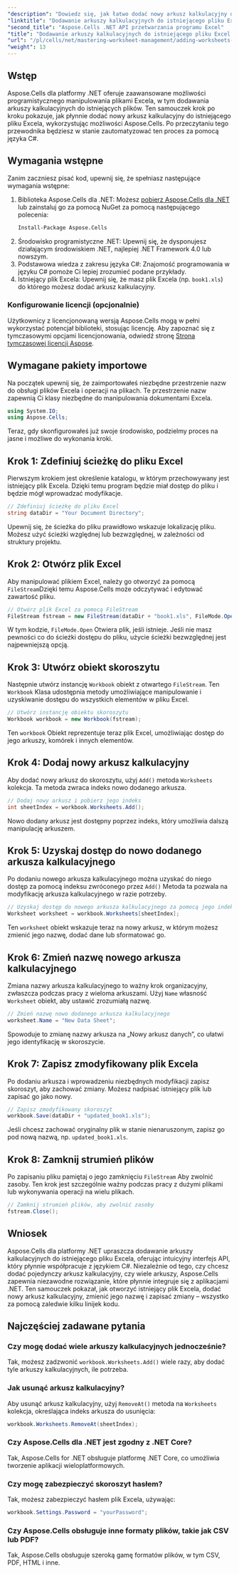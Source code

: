 ```yaml
---
"description": "Dowiedz się, jak łatwo dodać nowy arkusz kalkulacyjny do istniejącego pliku Excel w .NET za pomocą Aspose.Cells. Ten przewodnik krok po kroku obejmuje wszystko, od konfiguracji środowiska po zapisanie zmodyfikowanego pliku Excel."
"linktitle": "Dodawanie arkuszy kalkulacyjnych do istniejącego pliku Excel za pomocą Aspose.Cells"
"second_title": "Aspose.Cells .NET API przetwarzania programu Excel"
"title": "Dodawanie arkuszy kalkulacyjnych do istniejącego pliku Excel za pomocą Aspose.Cells"
"url": "/pl/cells/net/mastering-worksheet-management/adding-worksheets-to-existing-excel-file/"
"weight": 13
---
```


## Wstęp

Aspose.Cells dla platformy .NET oferuje zaawansowane możliwości programistycznego manipulowania plikami Excela, w tym dodawania arkuszy kalkulacyjnych do istniejących plików. Ten samouczek krok po kroku pokazuje, jak płynnie dodać nowy arkusz kalkulacyjny do istniejącego pliku Excela, wykorzystując możliwości Aspose.Cells. Po przeczytaniu tego przewodnika będziesz w stanie zautomatyzować ten proces za pomocą języka C#.

## Wymagania wstępne

Zanim zaczniesz pisać kod, upewnij się, że spełniasz następujące wymagania wstępne:

1. Biblioteka Aspose.Cells dla .NET: Możesz [pobierz Aspose.Cells dla .NET](https://releases.aspose.com/cells/net/) lub zainstaluj go za pomocą NuGet za pomocą następującego polecenia:
   ```bash
   Install-Package Aspose.Cells
   ```
2. Środowisko programistyczne .NET: Upewnij się, że dysponujesz działającym środowiskiem .NET, najlepiej .NET Framework 4.0 lub nowszym.
3. Podstawowa wiedza z zakresu języka C#: Znajomość programowania w języku C# pomoże Ci lepiej zrozumieć podane przykłady.
4. Istniejący plik Excela: Upewnij się, że masz plik Excela (np. `book1.xls`) do którego możesz dodać arkusz kalkulacyjny.

### Konfigurowanie licencji (opcjonalnie)

Użytkownicy z licencjonowaną wersją Aspose.Cells mogą w pełni wykorzystać potencjał biblioteki, stosując licencję. Aby zapoznać się z tymczasowymi opcjami licencjonowania, odwiedź stronę [Strona tymczasowej licencji Aspose](https://purchase.aspose.com/temporary-license/).

## Wymagane pakiety importowe

Na początek upewnij się, że zaimportowałeś niezbędne przestrzenie nazw do obsługi plików Excela i operacji na plikach. Te przestrzenie nazw zapewnią Ci klasy niezbędne do manipulowania dokumentami Excela.

```csharp
using System.IO;
using Aspose.Cells;
```

Teraz, gdy skonfigurowałeś już swoje środowisko, podzielmy proces na jasne i możliwe do wykonania kroki.

## Krok 1: Zdefiniuj ścieżkę do pliku Excel

Pierwszym krokiem jest określenie katalogu, w którym przechowywany jest istniejący plik Excela. Dzięki temu program będzie miał dostęp do pliku i będzie mógł wprowadzać modyfikacje.

```csharp
// Zdefiniuj ścieżkę do pliku Excel
string dataDir = "Your Document Directory";
```

Upewnij się, że ścieżka do pliku prawidłowo wskazuje lokalizację pliku. Możesz użyć ścieżki względnej lub bezwzględnej, w zależności od struktury projektu.

## Krok 2: Otwórz plik Excel

Aby manipulować plikiem Excel, należy go otworzyć za pomocą `FileStream`Dzięki temu Aspose.Cells może odczytywać i edytować zawartość pliku.

```csharp
// Otwórz plik Excel za pomocą FileStream
FileStream fstream = new FileStream(dataDir + "book1.xls", FileMode.Open);
```

W tym kodzie, `FileMode.Open` Otwiera plik, jeśli istnieje. Jeśli nie masz pewności co do ścieżki dostępu do pliku, użycie ścieżki bezwzględnej jest najpewniejszą opcją.

## Krok 3: Utwórz obiekt skoroszytu

Następnie utwórz instancję `Workbook` obiekt z otwartego `FileStream`. Ten `Workbook` Klasa udostępnia metody umożliwiające manipulowanie i uzyskiwanie dostępu do wszystkich elementów w pliku Excel.

```csharp
// Utwórz instancję obiektu skoroszytu
Workbook workbook = new Workbook(fstream);
```

Ten `workbook` Obiekt reprezentuje teraz plik Excel, umożliwiając dostęp do jego arkuszy, komórek i innych elementów.

## Krok 4: Dodaj nowy arkusz kalkulacyjny

Aby dodać nowy arkusz do skoroszytu, użyj `Add()` metoda `Worksheets` kolekcja. Ta metoda zwraca indeks nowo dodanego arkusza.

```csharp
// Dodaj nowy arkusz i pobierz jego indeks
int sheetIndex = workbook.Worksheets.Add();
```

Nowo dodany arkusz jest dostępny poprzez indeks, który umożliwia dalszą manipulację arkuszem.

## Krok 5: Uzyskaj dostęp do nowo dodanego arkusza kalkulacyjnego

Po dodaniu nowego arkusza kalkulacyjnego można uzyskać do niego dostęp za pomocą indeksu zwróconego przez `Add()` Metoda ta pozwala na modyfikację arkusza kalkulacyjnego w razie potrzeby.

```csharp
// Uzyskaj dostęp do nowego arkusza kalkulacyjnego za pomocą jego indeksu
Worksheet worksheet = workbook.Worksheets[sheetIndex];
```

Ten `worksheet` obiekt wskazuje teraz na nowy arkusz, w którym możesz zmienić jego nazwę, dodać dane lub sformatować go.

## Krok 6: Zmień nazwę nowego arkusza kalkulacyjnego

Zmiana nazwy arkusza kalkulacyjnego to ważny krok organizacyjny, zwłaszcza podczas pracy z wieloma arkuszami. Użyj `Name` własność `Worksheet` obiekt, aby ustawić zrozumiałą nazwę.

```csharp
// Zmień nazwę nowo dodanego arkusza kalkulacyjnego
worksheet.Name = "New Data Sheet";
```

Spowoduje to zmianę nazwy arkusza na „Nowy arkusz danych”, co ułatwi jego identyfikację w skoroszycie.

## Krok 7: Zapisz zmodyfikowany plik Excela

Po dodaniu arkusza i wprowadzeniu niezbędnych modyfikacji zapisz skoroszyt, aby zachować zmiany. Możesz nadpisać istniejący plik lub zapisać go jako nowy.

```csharp
// Zapisz zmodyfikowany skoroszyt
workbook.Save(dataDir + "updated_book1.xls");
```

Jeśli chcesz zachować oryginalny plik w stanie nienaruszonym, zapisz go pod nową nazwą, np. `updated_book1.xls`.

## Krok 8: Zamknij strumień plików

Po zapisaniu pliku pamiętaj o jego zamknięciu `FileStream` Aby zwolnić zasoby. Ten krok jest szczególnie ważny podczas pracy z dużymi plikami lub wykonywania operacji na wielu plikach.

```csharp
// Zamknij strumień plików, aby zwolnić zasoby
fstream.Close();
```

## Wniosek

Aspose.Cells dla platformy .NET upraszcza dodawanie arkuszy kalkulacyjnych do istniejącego pliku Excela, oferując intuicyjny interfejs API, który płynnie współpracuje z językiem C#. Niezależnie od tego, czy chcesz dodać pojedynczy arkusz kalkulacyjny, czy wiele arkuszy, Aspose.Cells zapewnia niezawodne rozwiązanie, które płynnie integruje się z aplikacjami .NET. Ten samouczek pokazał, jak otworzyć istniejący plik Excela, dodać nowy arkusz kalkulacyjny, zmienić jego nazwę i zapisać zmiany – wszystko za pomocą zaledwie kilku linijek kodu.

## Najczęściej zadawane pytania

### Czy mogę dodać wiele arkuszy kalkulacyjnych jednocześnie?

Tak, możesz zadzwonić `workbook.Worksheets.Add()` wiele razy, aby dodać tyle arkuszy kalkulacyjnych, ile potrzeba.

### Jak usunąć arkusz kalkulacyjny?

Aby usunąć arkusz kalkulacyjny, użyj `RemoveAt()` metoda na `Worksheets` kolekcja, określająca indeks arkusza do usunięcia:
```csharp
workbook.Worksheets.RemoveAt(sheetIndex);
```

### Czy Aspose.Cells dla .NET jest zgodny z .NET Core?

Tak, Aspose.Cells for .NET obsługuje platformę .NET Core, co umożliwia tworzenie aplikacji wieloplatformowych.

### Czy mogę zabezpieczyć skoroszyt hasłem?

Tak, możesz zabezpieczyć hasłem plik Excela, używając:
```csharp
workbook.Settings.Password = "yourPassword";
```

### Czy Aspose.Cells obsługuje inne formaty plików, takie jak CSV lub PDF?
Tak, Aspose.Cells obsługuje szeroką gamę formatów plików, w tym CSV, PDF, HTML i inne.